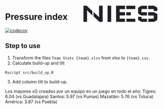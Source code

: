 <a href="http://nies.soccer/"><img src="https://github.com/nepito/world_cup_semis/blob/develop/img/logo.jpeg" align="right" width="256" /></a>

# Pressure index
[![codecov](https://codecov.io/github/niesfutbol/pressure_index/graph/badge.svg?token=SPGA1DM17D)](https://codecov.io/github/niesfutbol/pressure_index)

## Step to use
1. Transform the files `Team Stats {team}.xlsx` from xlsx to `{team}.csv`.
2. Calculate build-up and tilt 
```
Rscript src/build_up.R
```
3. Add column tilt to build-up.

Los mayores xG creados por un equipo en un juego en todo el año:
Tigres: 6.04 (vs Guadalajara)
Santos: 5.97 (vs Pumas)
Mazatlán: 5.76 (vs Toluca)
América: 3.87 (vs Puebla)